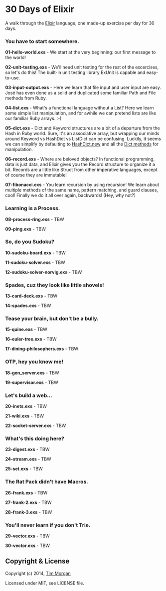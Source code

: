 # 30 Days of Elixir

A walk through the [Elixir](http://elixir-lang.org/) language, one made-up exercise per day for 30 days.

### You have to start somewhere.

**01-hello-world.exs** - We start at the very beginning: our first message to the world!

**02-unit-testing.exs** - We'll need unit testing for the rest of the excercises, so let's do this! The built-in unit testing library ExUnit is capable and easy-to-use.

**03-input-output.exs** - Here we learn that file input and user input are easy. José has even done us a solid and duplicated some familiar Path and File methods from Ruby.

**04-list.exs** - What's a functional language without a List? Here we learn some simple list manipulation, and for awhile we can pretend lists are like our familiar Ruby arrays. :-)

**05-dict.exs** - Dict and Keyword structures are a bit of a departure from the Hash in Ruby world. Sure, it's an associative array, but wrapping our minds around Keyword vs HashDict vs ListDict can be confusing. Luckily, it seems we can simplify by defaulting to [HashDict.new](http://elixir-lang.org/docs/stable/HashDict.html#new/0) and all the [Dict methods](http://elixir-lang.org/docs/stable/Dict.html) for manipulation.

**06-record.exs** - Where are beloved objects? In functional programming, data is just data, and Elixir gives you the Record structure to organize it a bit. Records are a little like Struct from other imperative languages, except of course they are immutable!

**07-fibonacci.exs** - You learn recursion by using recursion! We learn about multiple methods of the same name, pattern matching, and guard clauses, cool! Finally we do it all over again, backwards! (Hey, why not?)

### Learning is a Process.

**08-process-ring.exs** - TBW

**09-ping.exs** - TBW

### So, do you Sudoku?

**10-sudoku-board.exs** - TBW

**11-sudoku-solver.exs** - TBW

**12-sudoku-solver-norvig.exs** - TBW

### Spades, cuz they look like little shovels!

**13-card-deck.exs** - TBW

**14-spades.exs** - TBW

### Tease your brain, but don't be a bully.

**15-quine.exs** - TBW

**16-euler-tree.exs** - TBW

**17-dining-philosophers.exs** - TBW

### OTP, hey you know me!

**18-gen_server.exs** - TBW

**19-supervisor.exs** - TBW

### Let's build a web...

**20-inets.exs** - TBW

**21-wiki.exs** - TBW

**22-socket-server.exs** - TBW

### What's this doing here?

**23-digest.exs** - TBW

**24-stream.exs** - TBW

**25-set.exs** - TBW

### The Rat Pack didn't have Macros.

**26-frank.exs** - TBW

**27-frank-2.exs** - TBW

**28-frank-3.exs** - TBW

### You'll never learn if you don't Trie.

**29-vector.exs** - TBW

**30-vector.exs** - TBW


## Copyright & License

Copyright (c) 2014, [Tim Morgan](http://timmorgan.org)

Licensed under MIT, see LICENSE file.
